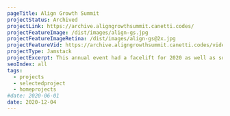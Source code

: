 ```yaml
---
pageTitle: Align Growth Summit
projectStatus: Archived
projectLink: https://archive.aligngrowthsummit.canetti.codes/
projectFeatureImage: /dist/images/align-gs.jpg
projectFeatureImageRetina: /dist/images/align-gs@2x.jpg
projectFeatureVid: https://archive.aligngrowthsummit.canetti.codes/videos/trim.mp4
projectType: Jamstack
projectExcerpt: This annual event had a facelift for 2020 as well as some last minute changes due to the Covid-19 Pandemic. 
seoIndex: all
tags:
  - projects
  - selectedproject
  - homeprojects
#date: 2020-06-01
date: 2020-12-04
---
```

